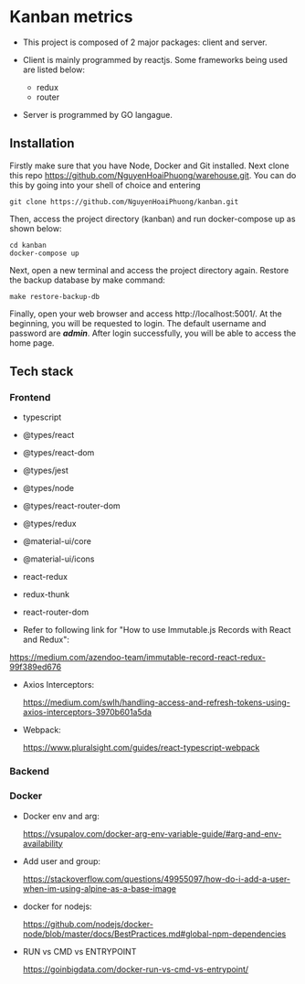 # Kanban metrics

- This project is composed of 2 major packages: client and server.

- Client is mainly programmed by reactjs. Some frameworks being used are listed below:

    * redux
    * router

- Server is programmed by GO langague.

## Installation
Firstly make sure that you have Node, Docker and Git installed. Next clone this repo https://github.com/NguyenHoaiPhuong/warehouse.git. You can do this by going into your shell of choice and entering

```
git clone https://github.com/NguyenHoaiPhuong/kanban.git
```

Then, access the project directory (kanban) and run docker-compose up as shown below:

```
cd kanban
docker-compose up
```

Next, open a new terminal and access the project directory again. Restore the backup database by make command:

```
make restore-backup-db
```

Finally, open your web browser and access http://localhost:5001/. At the beginning, you will be requested to login. The default username and password are ***admin***. After login successfully, you will be able to access the home page.

## Tech stack

### Frontend

* typescript
* @types/react
* @types/react-dom
* @types/jest
* @types/node
* @types/react-router-dom
* @types/redux

* @material-ui/core
* @material-ui/icons

* react-redux
* redux-thunk

* react-router-dom

- Refer to following link for "How to use Immutable.js Records with React and Redux":

https://medium.com/azendoo-team/immutable-record-react-redux-99f389ed676


- Axios Interceptors:

    https://medium.com/swlh/handling-access-and-refresh-tokens-using-axios-interceptors-3970b601a5da

- Webpack:

    https://www.pluralsight.com/guides/react-typescript-webpack

### Backend

### Docker

- Docker env and arg:

    https://vsupalov.com/docker-arg-env-variable-guide/#arg-and-env-availability

- Add user and group:

    https://stackoverflow.com/questions/49955097/how-do-i-add-a-user-when-im-using-alpine-as-a-base-image

- docker for nodejs:

    https://github.com/nodejs/docker-node/blob/master/docs/BestPractices.md#global-npm-dependencies

- RUN vs CMD vs ENTRYPOINT

    https://goinbigdata.com/docker-run-vs-cmd-vs-entrypoint/
